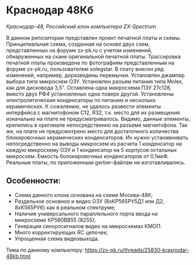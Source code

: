 # Краснодар 48Кб

*Краснодар-48, Российский клон компьютера  ZX-Spectrum*

В данном репозитории представлен проект печатной платы и схемы. 
Принципиальная схема, созданная на основе двух схем, представленных на форуме zx-pk.ru с учетом изменений, обнаруженных на скане оригинальной печатной платы.
Трассировка печатной платы произведена по фотографиям представленным на форуме zx-pk.ru, пользователем solegstar.
В плату внесен ряд изменений, например, доразведены перемычки. Установлен джампер выбора типа микросхем ОЗУ. Установлен разъем питания типа Molex, как для дисковода 3,5". Оставлена одна микросхема ПЗУ 27с128, вместо двух РФ4 установленых одна поверх другой. Установлены электролитические конденсаторы по питанию и несколько керамических. К сожалению, не удалось развести элементы интерфейса с магнитофоном C12, R32, т.к. место для их размещения изначально на плате не предусматривалось. Видимо, данные элементы, крепились в оригинале непосредственно на разъеме магнитофона.
Так же, на плате не предусмотрено место для достаточного количества блокировочных керамических конденсаторов. Их нужно устанавнивать непосредственно на выводы микросхем из расчета 1 конденсатор на каждую микросхему ОЗУ и 1 конденсатор на 5 корпусов остальных микросхем. Емкость болокировочных конденсаторов от 0,1мкФ.  
Реальные платы, по приложенным gerber-файлам не изготавливались.


## Особенности:
- Схема данного клона основана на схеме Москва-48К;
- Раздельное основное и видео ОЗУ (8хКР565РУ5Д1 или Д2, 8хК565РУ6) как в реальном спектруме; 
- Наличие универсального параллельного порта ввода на микросхеме КР580ВВ55 (8255);
- Генерация синхросигналов видео на микросхемах КМОП.
- Много корректирующих RC цепочек;
- Упрощенная схема видеовыхода.

Тема по данному компьютеру: https://zx-pk.ru/threads/25830-krasnodar-48kb.html
